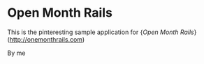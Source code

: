 # Open Month Rails

This is the pinteresting sample application for 
{*Open Month Rails*} (http://onemonthrails.com)

By me